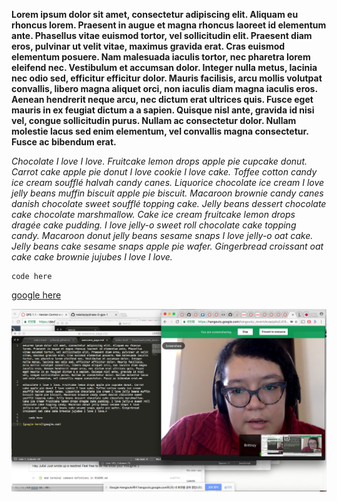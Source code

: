 **Lorem ipsum dolor sit amet, consectetur adipiscing elit. Aliquam eu rhoncus lorem. Praesent in augue et magna rhoncus laoreet id elementum ante. Phasellus vitae euismod tortor, vel sollicitudin elit. Praesent diam eros, pulvinar ut velit vitae, maximus gravida erat. Cras euismod elementum posuere. Nam malesuada iaculis tortor, nec pharetra lorem eleifend nec. Vestibulum et accumsan dolor. Integer nulla metus, lacinia nec odio sed, efficitur efficitur dolor. Mauris facilisis, arcu mollis volutpat convallis, libero magna aliquet orci, non iaculis diam magna iaculis eros. Aenean hendrerit neque arcu, nec dictum erat ultrices quis. Fusce eget mauris in ex feugiat dictum a a sapien. Quisque nisl ante, gravida id nisi vel, congue sollicitudin purus. Nullam ac consectetur dolor. Nullam molestie lacus sed enim elementum, vel convallis magna consectetur. Fusce ac bibendum erat.**

*Chocolate I love I love. Fruitcake lemon drops apple pie cupcake donut. Carrot cake apple pie donut I love cookie I love cake. Toffee cotton candy ice cream soufflé halvah candy canes. Liquorice chocolate ice cream I love jelly beans muffin biscuit apple pie biscuit. Macaroon brownie candy canes danish chocolate sweet soufflé topping cake. Jelly beans dessert chocolate cake chocolate marshmallow. Cake ice cream fruitcake lemon drops dragée cake pudding. I love jelly-o sweet roll chocolate cake topping candy. Macaroon donut jelly beans sesame snaps I love jelly-o oat cake. Jelly beans cake sesame snaps apple pie wafer. Gingerbread croissant oat cake cake brownie jujubes I love I love.*

	code here 

[google here](google.com) 	

![screenshot of nat and julia working on gps](https://raw.githubusercontent.com/natalieyip/phase-0-gps-1/awesome-page-edits/gps%201.1%20screenshot.png "screenshot of nat and julia")